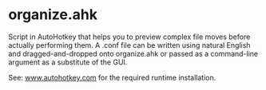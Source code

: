 # organize.ahk

Script in AutoHotkey that helps you to preview complex file moves before 
actually performing them. A .conf file can be written using natural English and
dragged-and-dropped onto organize.ahk or passed as a command-line argument 
as a substitute of the GUI.

See: www.autohotkey.com for the required runtime installation.